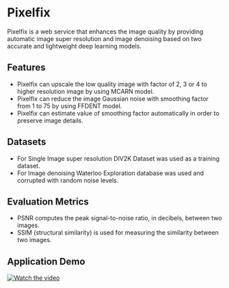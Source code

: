 # Pixelfix

Pixelfix is a web service that enhances the image quality by providing automatic image super resolution and image denoising based on two accurate and lightweight deep learning models.

## Features 

* Pixelfix can upscale the low quality image with factor of 2, 3 or 4 to higher resolution image by using MCARN model.
* Pixelfix can reduce the image Gaussian noise with smoothing factor from 1 to 75 by using FFDENT model.
* Pixelfix can estimate value of smoothing factor automatically in order to preserve image details.


## Datasets

* For Single Image super resolution DIV2K Dataset was used as a training dataset.
* For Image denoising Waterloo Exploration database was used and corrupted with random noise levels.

## Evaluation Metrics

* PSNR computes the peak signal-to-noise ratio, in decibels, between two images.
* SSIM (structural similarity) is used for measuring the similarity between two images.

## Application Demo

[![Watch the video](Images/Application.jpg)](https://drive.google.com/file/d/1PYEWfGf_oKsWjHYupg82h04yrvkZvRu9/view?usp=sharing)






